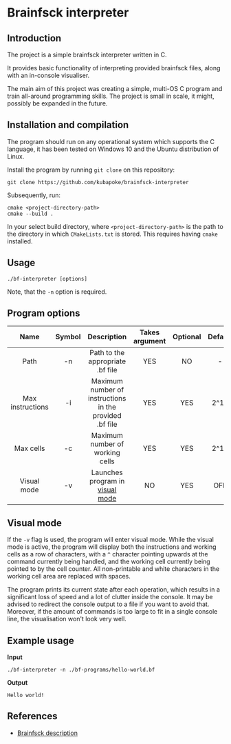 # Brainfsck interpreter
## Introduction
The project is a simple brainfsck interpreter written in C.

It provides basic functionality of interpreting provided brainfsck files, along with
an in-console visualiser.

The main aim of this project was creating a simple, multi-OS C program and train
all-around programming skills. The project is small in scale, it might, possibly be
expanded in the future.

## Installation and compilation
The program should run on any operational system which supports the C language,
it has been tested on Windows 10 and the Ubuntu distribution of Linux.

Install the program by running `git clone` on this repository:
```shell
git clone https://github.com/kubapoke/brainfsck-interpreter
```
Subsequently, run:
```shell
cmake <project-directory-path>
cmake --build .
```
In your select build directory, where `<project-directory-path>` is 
the path to the directory in which `CMakeLists.txt` is stored.
This requires having `cmake` installed.

## Usage
```shell
./bf-interpreter [options]
```
Note, that the `-n` option is required.

## Program options
|       Name       | Symbol |                       Description                       | Takes argument | Optional | Default |
|:----------------:|:------:|:-------------------------------------------------------:|:--------------:|:--------:|:-------:|
|       Path       |   -n   |            Path to the appropriate .bf file             |       YES      |    NO    |    -    |
| Max instructions |   -i   | Maximum number of instructions in the provided .bf file |      YES       |    YES   |   2^15  |
|     Max cells    |   -c   |             Maximum number of working cells             |       YES      |    YES   |   2^15  |
|    Visual mode   |   -v   |     Launches program in [visual mode](#Visual-mode)     |       NO       |    YES   |   OFF   |

## Visual mode
If the `-v` flag is used, the program will enter visual mode. While the visual mode is active,
the program will display both the instructions and working cells as a row of characters,
with a `^` character pointing upwards at the command currently being handled, and the
working cell currently being pointed to by the cell counter. All non-printable and white
characters in the working cell area are replaced with spaces.

The program prints its current state after each operation, which results in a significant
loss of speed and a lot of clutter inside the console. It may be advised to
redirect the console output to a file if you want to avoid that. Moreover, if
the amount of commands is too large to fit in a single console line, the visualisation
won't look very well.

## Example usage

**Input**
```shell
./bf-interpreter -n ./bf-programs/hello-world.bf
```

**Output**
```shell
Hello world!
```
## References
- [Brainfsck description](https://en.wikipedia.org/wiki/Brainfuck)
